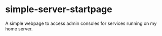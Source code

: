 # simple-server-startpage
A simple webpage to access admin consoles for services running on my home server.
